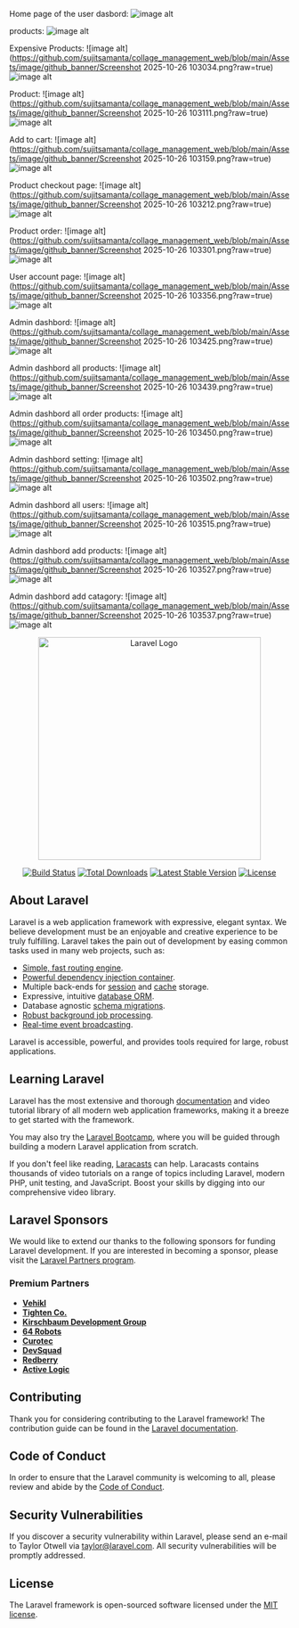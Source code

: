 
Home page of the user dasbord:
![image alt](https://github.com/sujitsamanta/Watch_Shop/blob/main/public/images/github_banner/Screenshot%202025-10-26%20102950.png?raw=true)


products:
![image alt](https://github.com/sujitsamanta/Watch_Shop/blob/main/public/images/github_banner/Screenshot%202025-10-26%20103019.png?raw=true)




Expensive Products:
![image alt](https://github.com/sujitsamanta/collage_management_web/blob/main/Assets/image/github_banner/Screenshot 2025-10-26 103034.png?raw=true)
![image alt](https://github.com/sujitsamanta/Watch_Shop/blob/main/public/images/github_banner/Screenshot%202025-10-26%20102950.png?raw=true)


Product:
![image alt](https://github.com/sujitsamanta/collage_management_web/blob/main/Assets/image/github_banner/Screenshot 2025-10-26 103111.png?raw=true)
![image alt](https://github.com/sujitsamanta/Watch_Shop/blob/main/public/images/github_banner/Screenshot%202025-10-26%20102950.png?raw=true)


Add to cart:
![image alt](https://github.com/sujitsamanta/collage_management_web/blob/main/Assets/image/github_banner/Screenshot 2025-10-26 103159.png?raw=true)
![image alt](https://github.com/sujitsamanta/Watch_Shop/blob/main/public/images/github_banner/Screenshot%202025-10-26%20102950.png?raw=true)


Product checkout page:
![image alt](https://github.com/sujitsamanta/collage_management_web/blob/main/Assets/image/github_banner/Screenshot 2025-10-26 103212.png?raw=true)
![image alt](https://github.com/sujitsamanta/Watch_Shop/blob/main/public/images/github_banner/Screenshot%202025-10-26%20102950.png?raw=true)


Product order:
![image alt](https://github.com/sujitsamanta/collage_management_web/blob/main/Assets/image/github_banner/Screenshot 2025-10-26 103301.png?raw=true)
![image alt](https://github.com/sujitsamanta/Watch_Shop/blob/main/public/images/github_banner/Screenshot%202025-10-26%20102950.png?raw=true)


User account page:
![image alt](https://github.com/sujitsamanta/collage_management_web/blob/main/Assets/image/github_banner/Screenshot 2025-10-26 103356.png?raw=true)
![image alt](https://github.com/sujitsamanta/Watch_Shop/blob/main/public/images/github_banner/Screenshot%202025-10-26%20102950.png?raw=true)


Admin dashbord:
![image alt](https://github.com/sujitsamanta/collage_management_web/blob/main/Assets/image/github_banner/Screenshot 2025-10-26 103425.png?raw=true)
![image alt](https://github.com/sujitsamanta/Watch_Shop/blob/main/public/images/github_banner/Screenshot%202025-10-26%20102950.png?raw=true)


Admin dashbord all products:
![image alt](https://github.com/sujitsamanta/collage_management_web/blob/main/Assets/image/github_banner/Screenshot 2025-10-26 103439.png?raw=true)
![image alt](https://github.com/sujitsamanta/Watch_Shop/blob/main/public/images/github_banner/Screenshot%202025-10-26%20102950.png?raw=true)


Admin dashbord all order products:
![image alt](https://github.com/sujitsamanta/collage_management_web/blob/main/Assets/image/github_banner/Screenshot 2025-10-26 103450.png?raw=true)
![image alt](https://github.com/sujitsamanta/Watch_Shop/blob/main/public/images/github_banner/Screenshot%202025-10-26%20102950.png?raw=true)


Admin dashbord setting:
![image alt](https://github.com/sujitsamanta/collage_management_web/blob/main/Assets/image/github_banner/Screenshot 2025-10-26 103502.png?raw=true)
![image alt](https://github.com/sujitsamanta/Watch_Shop/blob/main/public/images/github_banner/Screenshot%202025-10-26%20102950.png?raw=true)


Admin dashbord all users:
![image alt](https://github.com/sujitsamanta/collage_management_web/blob/main/Assets/image/github_banner/Screenshot 2025-10-26 103515.png?raw=true)
![image alt](https://github.com/sujitsamanta/Watch_Shop/blob/main/public/images/github_banner/Screenshot%202025-10-26%20102950.png?raw=true)


Admin dashbord add products:
![image alt](https://github.com/sujitsamanta/collage_management_web/blob/main/Assets/image/github_banner/Screenshot 2025-10-26 103527.png?raw=true)
![image alt](https://github.com/sujitsamanta/Watch_Shop/blob/main/public/images/github_banner/Screenshot%202025-10-26%20102950.png?raw=true)


Admin dashbord add catagory:
![image alt](https://github.com/sujitsamanta/collage_management_web/blob/main/Assets/image/github_banner/Screenshot 2025-10-26 103537.png?raw=true)
![image alt](https://github.com/sujitsamanta/Watch_Shop/blob/main/public/images/github_banner/Screenshot%202025-10-26%20102950.png?raw=true)



<p align="center"><a href="https://laravel.com" target="_blank"><img src="https://raw.githubusercontent.com/laravel/art/master/logo-lockup/5%20SVG/2%20CMYK/1%20Full%20Color/laravel-logolockup-cmyk-red.svg" width="400" alt="Laravel Logo"></a></p>

<p align="center">
<a href="https://github.com/laravel/framework/actions"><img src="https://github.com/laravel/framework/workflows/tests/badge.svg" alt="Build Status"></a>
<a href="https://packagist.org/packages/laravel/framework"><img src="https://img.shields.io/packagist/dt/laravel/framework" alt="Total Downloads"></a>
<a href="https://packagist.org/packages/laravel/framework"><img src="https://img.shields.io/packagist/v/laravel/framework" alt="Latest Stable Version"></a>
<a href="https://packagist.org/packages/laravel/framework"><img src="https://img.shields.io/packagist/l/laravel/framework" alt="License"></a>
</p>

## About Laravel

Laravel is a web application framework with expressive, elegant syntax. We believe development must be an enjoyable and creative experience to be truly fulfilling. Laravel takes the pain out of development by easing common tasks used in many web projects, such as:

- [Simple, fast routing engine](https://laravel.com/docs/routing).
- [Powerful dependency injection container](https://laravel.com/docs/container).
- Multiple back-ends for [session](https://laravel.com/docs/session) and [cache](https://laravel.com/docs/cache) storage.
- Expressive, intuitive [database ORM](https://laravel.com/docs/eloquent).
- Database agnostic [schema migrations](https://laravel.com/docs/migrations).
- [Robust background job processing](https://laravel.com/docs/queues).
- [Real-time event broadcasting](https://laravel.com/docs/broadcasting).

Laravel is accessible, powerful, and provides tools required for large, robust applications.

## Learning Laravel

Laravel has the most extensive and thorough [documentation](https://laravel.com/docs) and video tutorial library of all modern web application frameworks, making it a breeze to get started with the framework.

You may also try the [Laravel Bootcamp](https://bootcamp.laravel.com), where you will be guided through building a modern Laravel application from scratch.

If you don't feel like reading, [Laracasts](https://laracasts.com) can help. Laracasts contains thousands of video tutorials on a range of topics including Laravel, modern PHP, unit testing, and JavaScript. Boost your skills by digging into our comprehensive video library.

## Laravel Sponsors

We would like to extend our thanks to the following sponsors for funding Laravel development. If you are interested in becoming a sponsor, please visit the [Laravel Partners program](https://partners.laravel.com).

### Premium Partners

- **[Vehikl](https://vehikl.com)**
- **[Tighten Co.](https://tighten.co)**
- **[Kirschbaum Development Group](https://kirschbaumdevelopment.com)**
- **[64 Robots](https://64robots.com)**
- **[Curotec](https://www.curotec.com/services/technologies/laravel)**
- **[DevSquad](https://devsquad.com/hire-laravel-developers)**
- **[Redberry](https://redberry.international/laravel-development)**
- **[Active Logic](https://activelogic.com)**

## Contributing

Thank you for considering contributing to the Laravel framework! The contribution guide can be found in the [Laravel documentation](https://laravel.com/docs/contributions).

## Code of Conduct

In order to ensure that the Laravel community is welcoming to all, please review and abide by the [Code of Conduct](https://laravel.com/docs/contributions#code-of-conduct).

## Security Vulnerabilities

If you discover a security vulnerability within Laravel, please send an e-mail to Taylor Otwell via [taylor@laravel.com](mailto:taylor@laravel.com). All security vulnerabilities will be promptly addressed.

## License

The Laravel framework is open-sourced software licensed under the [MIT license](https://opensource.org/licenses/MIT).
